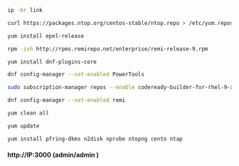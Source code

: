 ```sh
ip -br link
```
```sh
curl https://packages.ntop.org/centos-stable/ntop.repo > /etc/yum.repos.d/ntop.repo
```
```sh
yum install epel-release
```
```sh
rpm -ivh http://rpms.remirepo.net/enterprise/remi-release-9.rpm
```
```sh
yum install dnf-plugins-core
```
```sh
dnf config-manager --set-enabled PowerTools
```
```sh
sudo subscription-manager repos --enable codeready-builder-for-rhel-9-x86_64-rpms
```
```sh
dnf config-manager --set-enabled remi
```
```sh
yum clean all
```
```sh
yum update
```
```sh
yum install pfring-dkms n2disk nprobe ntopng cento ntap
```
#### http://IP:3000 (admin/admin )
